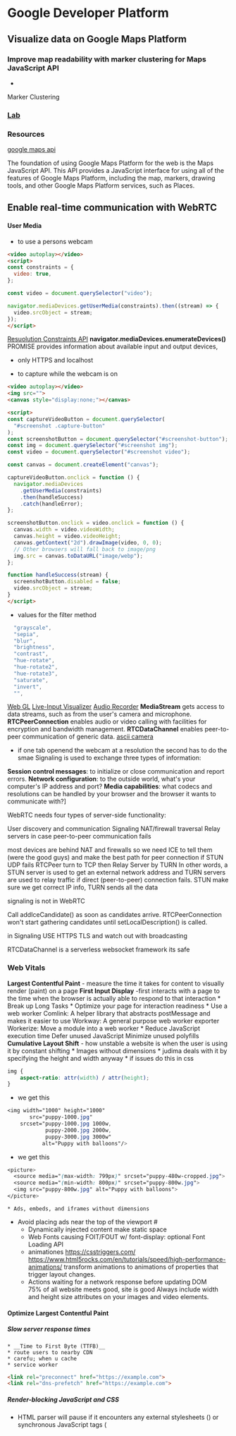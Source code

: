 # Google Developer Platform

## Visualize data on Google Maps Platform

### Improve map readability with marker clustering for Maps JavaScript API

* 
Marker Clustering

### [Lab](vids\Visualize_data_with_Google_Maps_Platform_and_deck.gl\README.md)


### Resources
[google maps api](https://developers.google.com/codelabs/maps-platform/maps-platform-101-js?continue=https%3A%2F%2Fdevelopers.google.com%2Flearn%2Fpathways%2Fget-started-maps%3Fhl%3Den%23codelab-https%3A%2F%2Fdevelopers.google.com%2Fcodelabs%2Fmaps-platform%2Fmaps-platform-101-js&hl=en#5)

The foundation of using Google Maps Platform for the web is the Maps JavaScript API. This API provides a JavaScript interface for using all of the features of Google Maps Platform, including the map, markers, drawing tools, and other Google Maps Platform services, such as Places.

## Enable real-time communication with WebRTC

#### User Media
* to use a persons webcam
```html
<video autoplay></video>
<script>
const constraints = {
  video: true,
};

const video = document.querySelector("video");

navigator.mediaDevices.getUserMedia(constraints).then((stream) => {
  video.srcObject = stream;
});
</script>
```
[Resuolution Constraints API](https://w3c.github.io/mediacapture-main/getusermedia.html#dom-mediatrackconstraints)
__navigator.mediaDevices.enumerateDevices()__ PROMISE provides information about available input and output devices, 
* only  HTTPS and localhost

* to capture while the webcam is on
```html
<video autoplay></video>
<img src="">
<canvas style="display:none;"></canvas>

<script>
const captureVideoButton = document.querySelector(
  "#screenshot .capture-button"
);
const screenshotButton = document.querySelector("#screenshot-button");
const img = document.querySelector("#screenshot img");
const video = document.querySelector("#screenshot video");

const canvas = document.createElement("canvas");

captureVideoButton.onclick = function () {
  navigator.mediaDevices
    .getUserMedia(constraints)
    .then(handleSuccess)
    .catch(handleError);
};

screenshotButton.onclick = video.onclick = function () {
  canvas.width = video.videoWidth;
  canvas.height = video.videoHeight;
  canvas.getContext("2d").drawImage(video, 0, 0);
  // Other browsers will fall back to image/png
  img.src = canvas.toDataURL("image/webp");
};

function handleSuccess(stream) {
  screenshotButton.disabled = false;
  video.srcObject = stream;
}
</script>
```

* values for the filter method
```js
  "grayscale",
  "sepia",
  "blur",
  "brightness",
  "contrast",
  "hue-rotate",
  "hue-rotate2",
  "hue-rotate3",
  "saturate",
  "invert",
  "",
```
[Web GL](http://learningthreejs.com/blog/2012/02/07/live-video-in-webgl/)
[Live-Input Visualizer](https://webaudiodemos.appspot.com/input/index.html)
[Audio Recorder](https://webaudiodemos.appspot.com/input/index.html)
__MediaStream__ gets access to data streams, such as from the user's camera and microphone.
__RTCPeerConnection__ enables audio or video calling with facilities for encryption and bandwidth management.
__RTCDataChannel__ enables peer-to-peer communication of generic data.
[ascii camera](https://idevelop.ro/ascii-camera/)
* if one tab openend the webcam at a resolution the second has to do the smae
Signaling is used to exchange three types of information:

__Session control messages__: to initialize or close communication and report errors.
__Network configuration__: to the outside world, what's your computer's IP address and port?
__Media capabilities__: what codecs and resolutions can be handled by your browser and the browser it wants to communicate with?]

WebRTC needs four types of server-side functionality:

User discovery and communication
Signaling
NAT/firewall traversal
Relay servers in case peer-to-peer communication fails

most devices are behind NAT and firewalls so we need ICE to tell them (were the good guys) and make the best path for peer connection
if STUN UDP fails RTCPeer turn to TCP then Relay Server by TURN
In other words, a STUN server is used to get an external network address and TURN servers are used to relay traffic if direct (peer-to-peer) connection fails.
STUN make sure we get correct IP info, TURN sends all the data

signaling is not in WebRTC

Call addIceCandidate() as soon as candidates arrive.
RTCPeerConnection won't start gathering candidates until setLocalDescription() is called.

in Signaling USE HTTPS TLS and watch out with broadcasting

RTCDataChannel is a serverless websocket framework
its safe


### Web Vitals
__Largest Contentful Paint__ - measure the time it takes for content to visually render (paint) on a page
__First Input Display__ -first interacts with a page to the time when the browser is actually able to respond to that interaction
    * Break up Long Tasks
    * Optimize your page for interaction readiness
    * Use a web worker
        Comlink: A helper library that abstracts postMessage and makes it easier to use
        Workway: A general purpose web worker exporter
        Workerize: Move a module into a web worker
    * Reduce JavaScript execution time
        Defer unused JavaScript
        Minimize unused polyfills    
__Cumulative Layout Shift__ - how unstable a website is when the user is using it by constant shifting
    * Images without dimensions
        * judima deals with it by specifying the height and width anyway
        * if issues do this in css
```css
img {
    aspect-ratio: attr(width) / attr(height);
}

```
* we get this
```css
<img width="1000" height="1000"
       src="puppy-1000.jpg"
    srcset="puppy-1000.jpg 1000w,
            puppy-2000.jpg 2000w,
            puppy-3000.jpg 3000w"
           alt="Puppy with balloons"/>
```

* we get this
```css
<picture>
  <source media="(max-width: 799px)" srcset="puppy-480w-cropped.jpg">
  <source media="(min-width: 800px)" srcset="puppy-800w.jpg">
  <img src="puppy-800w.jpg" alt="Puppy with balloons">
</picture>
```
    * Ads, embeds, and iframes without dimensions
* Avoid placing ads near the top of the viewport #
    * Dynamically injected content
        make static space
    * Web Fonts causing FOIT/FOUT
        <link rel=preload> w/ font-display: optional
        Font Loading API 
    * animationes
        https://csstriggers.com/
        https://www.html5rocks.com/en/tutorials/speed/high-performance-animations/
        transform animations to animations of properties that trigger layout changes.
    * Actions waiting for a network response before updating DOM    
75% of all website meets good, site is good
Always include width and height size attributes on your images and video elements.

#### Optimize Largest Contentful Paint


##### Slow server response times
    * __Time to First Byte (TTFB)__
    * route users to nearby CDN
    * carefu; when u cache
    * service worker
```html
<link rel="preconnect" href="https://example.com">
<link rel="dns-prefetch" href="https://example.com">
```
##### Render-blocking JavaScript and CSS
* HTML parser will pause if it encounters any external stylesheets (<link rel="stylesheet">) or synchronous JavaScript tags (<script src="main.js">).

Minify CSS
Defer non-critical CSS
Inline critical CSS
* libraries Critical, CriticalCSS, and Penthouse a
```html
<link rel="preload" href="stylesheet.css" as="style" onload="this.rel='stylesheet'">
```

MinifyJS
Optimize and compress images [Imagemin](https://web.dev/use-imagemin-to-compress-images)
Preload important resources
```js
<link rel="preload" as="script" href="script.js">
<link rel="preload" as="style" href="style.css">
<link rel="preload" as="image" href="img.png">
<link rel="preload" as="video" href="vid.webm" type="video/webm">
<link rel="preload" href="font.woff2" as="font" type="font/woff2" crossorigin>
// chrome 73
<link
  rel="preload"
  as="image"
  href="wolf.jpg"
  imagesrcset="wolf_400px.jpg 400w, wolf_800px.jpg 800w, wolf_1600px.jpg 1600w"
  imagesizes="50vw"
>
```
Compress text files
    [Brotil](https://opensource.googleblog.com/2015/09/introducing-brotli-new-compression.html)
    all browsers work with gzip. brotil is mega-gzip
Deliver different assets based on network connection (adaptive serving)
    * Network Information, Device Memory, and HardwareConcurrency APIs.
    * navigator.connection.effectiveType: Effective connection type
    * navigator.connection.saveData: Data-saver enabled/disabled
    * navigator.hardwareConcurrency: CPU core count
    * navigator.deviceMemory: Device Memory    
```js

if (navigator.connection && navigator.connection.effectiveType) {
  if (navigator.connection.effectiveType === '4g') {
    // Load video
  } else {
    // Load image
  }
}

```
Cache assets using a service worker


##### Slow resource load times
##### Client-side rendering
The Timings section of the Performance panel  also preload by using a headless browser\

* defer analytics, 
* inline the code that needs to run early
* dont crete long tasks
* use sendBeacon() and requestIdleCallback()

